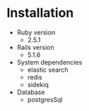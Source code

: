 # Installation

* Ruby version  
    * 2.5.1
* Rails version 
    * 5.1.6    
* System dependencies
    * elastic search
    * redis
    * sidekiq
* Database
    * postgresSql

